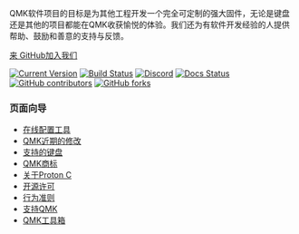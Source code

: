 QMK软件项目的目标是为其他工程开发一个完全可定制的强大固件，无论是键盘还是其他的项目都能在QMK收获愉悦的体验。我们还为有软件开发经验的人提供帮助、鼓励和善意的支持与反馈。

[来 <i class="fa fa-github" aria-hidden="true"></i> GitHub加入我们](https://github.com/qmk/qmk_firmware)

[![Current Version](https://img.shields.io/github/tag/qmk/qmk_firmware.svg)](https://github.com/qmk/qmk_firmware/tags)
[![Build Status](https://travis-ci.org/qmk/qmk_firmware.svg?branch=master)](https://travis-ci.org/qmk/qmk_firmware)
[![Discord](https://img.shields.io/discord/440868230475677696.svg)](https://discord.gg/Uq7gcHh)
[![Docs Status](https://img.shields.io/badge/docs-ready-orange.svg)](https://docs.qmk.fm)
[![GitHub contributors](https://img.shields.io/github/contributors/qmk/qmk_firmware.svg)](https://github.com/qmk/qmk_firmware/pulse/monthly)
[![GitHub forks](https://img.shields.io/github/forks/qmk/qmk_firmware.svg?style=social&label=Fork)](https://github.com/qmk/qmk_firmware/)

### 页面向导

* [在线配置工具](https://config.qmk.fm)
* [QMK近期的修改](/changes/)
* [支持的键盘](/keyboards/)
* [QMK商标](/powered/)
* [关于Proton C](/proton-c/)
* [开源许可](/license/)
* [行为准则](/coc/)
* [支持QMK](/support/)
* [QMK工具箱](/toolbox/)
